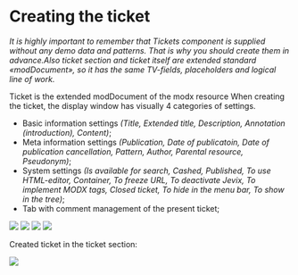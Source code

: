 # Creating the ticket

*It is highly important to remember that Tickets component is supplied without any demo data and patterns. That is why you should create them in advance.Also ticket section and ticket itself are extended standard «modDocument», so it has the same TV-fields, placeholders and logical line of work.*

Ticket is the extended modDocument of the modx resource
When creating the ticket, the display window has visually 4 categories of settings.

- Basic information settings *(Title, Extended title, Description, Annotation (introduction), Content)*;
- Meta information settings *(Publication, Date of publicatoin, Date of publication cancellation, Pattern, Author, Parental resource, Pseudonym)*;
- System settings *(Is available for search, Cashed, Published, To use HTML-editor, Container, To freeze URL, To deactivate Jevix, To implement MODX tags, Closed ticket, To hide in the menu bar, To show in the tree)*;
- Tab with comment management of the present ticket;

[![](https://file.modx.pro/files/8/a/7/8a714c7cea8b3dab332a300d4d9af3b5s.jpg)](https://file.modx.pro/files/8/a/7/8a714c7cea8b3dab332a300d4d9af3b5.png)
[![](https://file.modx.pro/files/8/d/2/8d2b567a4059bdbd1e2a32a571acc566s.jpg)](https://file.modx.pro/files/8/d/2/8d2b567a4059bdbd1e2a32a571acc566.png)
[![](https://file.modx.pro/files/b/1/c/b1c5adbb248cef4c72df63b096f16320s.jpg)](https://file.modx.pro/files/b/1/c/b1c5adbb248cef4c72df63b096f16320.png)
[![](https://file.modx.pro/files/3/b/d/3bdec280272bfd046c5a4b364d3ba49cs.jpg)](https://file.modx.pro/files/3/b/d/3bdec280272bfd046c5a4b364d3ba49c.png)

Created ticket in the ticket section:

[![](https://file.modx.pro/files/8/2/c/82c2458a0990c147909ddfd421b7ed3as.jpg)](https://file.modx.pro/files/8/2/c/82c2458a0990c147909ddfd421b7ed3a.png)
